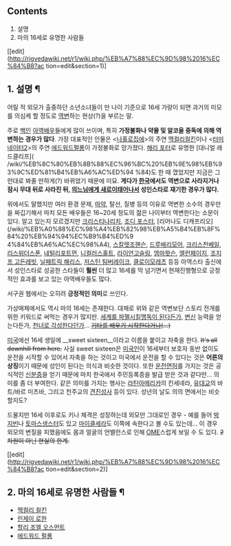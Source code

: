 ## Contents

    

1. 설명 
2. 마의 16세로 유명한 사람들 

[[edit](http://rigvedawiki.net/r1/wiki.php/%EB%A7%88%EC%9D%98%2016%EC%84%B8?ac
tion=edit&section=1)]

## 1. 설명 ¶

어릴 적 외모가 출중하던 소년소녀들이 만 나이 기준으로 16세 가량이 되면 과거의 미모를 의심케 할 정도로
[역변](%EC%97%AD%EB%B3%80.md)하는 현상(?)을 부르는 말.

  

주로 [백인](%EB%B0%B1%EC%9D%B8.md)
[아역배우](%EC%95%84%EC%97%AD%EB%B0%B0%EC%9A%B0.md)들에게 많이 쓰이며, 특히 **가정불화나 약물 및
알코올 중독에 의해 역변하는 경우가 많다**. 가장 대표적인 인물은 <[나홀로집에](%EB%82%98%ED%99%80%EB%A1%9C%20%EC%A7%91%EC%97%90.md)>의 주연 [맥컬리컬킨](%EB%A7%A5%EC%BB%AC%EB%A6%AC%20%EC%BB%AC%ED%82%A8.md)이나 <[터미네이터2](%ED%84%B0%EB%AF%B8%EB%84%A4%EC%9D%B4%ED%84%B0%202.md)>의 주연 [에드워드펄롱](%EC%97%90%EB%93%9C%EC%9B%8C%EB%93%9C%20%ED%8E%84%EB%A1%B1.md)이 가정불화로
망가졌다. [해리 포터](%ED%95%B4%EB%A6%AC%20%ED%8F%AC%ED%84%B0.md)로 유명한 [대니얼 래드클리프](
/wiki/%EB%8C%80%EB%8B%88%EC%96%BC%20%EB%9E%98%EB%93%9C%ED%81%B4%EB%A6%AC%ED%94
%84)도 한 때 꼈었지만 지금은 그런대로 봐줄 만하게(?) 바뀌었기 때문에 미묘. **게다가
[한국](%ED%95%9C%EA%B5%AD.md)에서도 역변으로 사라지거나 잠시 무대 뒤로 사라진 뒤, [의느님에게 새로이태어나서](%EC%84%B1%ED%98%95%EC%88%98%EC%88%A0.md) 성인스타로 재기한 경우가 많다.**

  

위에서도 말했지만 여러 환경 문제, [마약](%EB%A7%88%EC%95%BD.md), 탈선, 질병 등의 이유로 역변한 소수의 경우만을
짜깁기해서 마치 모든 배우들은 16~20세 정도의 젊은 나이부터 역변한다는 소문이 있다. 알고 있는지 모르겠지만 [크리스티나리치](%ED%81%AC%EB%A6%AC%EC%8A%A4%ED%8B%B0%EB%82%98%20%EB%A6%AC%EC%B9%98.md),
[조디 포스터](%EC%A1%B0%EB%94%94%20%ED%8F%AC%EC%8A%A4%ED%84%B0.md), [리어나도 디캐프리오]
(/wiki/%EB%A0%88%EC%98%A4%EB%82%98%EB%A5%B4%EB%8F%84%20%EB%94%94%EC%B9%B4%ED%9
4%84%EB%A6%AC%EC%98%A4), [스칼렛조핸슨](%EC%8A%A4%EC%B9%BC%EB%A0%9B%20%EC%9A%94%ED%95%9C%EC%8A%A8.md), [드루배리모어](%EB%93%9C%EB%A3%A8%20%EB%B0%B0%EB%A6%AC%EB%AA%A8%EC%96%B4.md), [크리스천베일](%ED%81%AC%EB%A6%AC%EC%8A%A4%EC%B2%9C%20%EB%B2%A0%EC%9D%BC.md), [리스위더스푼](%EB%A6%AC%EC%8A%A4%20%EC%9C%84%EB%8D%94%EC%8A%A4%ED%91%BC.md), [내털리포트먼](%EB%82%98%ED%83%88%EB%A6%AC%20%ED%8F%AC%ED%8A%B8%EB%A8%BC.md), [니컬러스홀트](%EB%8B%88%EC%BB%AC%EB%9F%AC%EC%8A%A4%20%ED%99%80%ED%8A%B8.md), [라이언고슬링](%EB%9D%BC%EC%9D%B4%EC%96%B8%20%EA%B3%A0%EC%8A%AC%EB%A7%81.md), [엠마왓슨](%EC%97%A0%EB%A7%88%20%EC%99%93%EC%8A%A8.md), [엘런페이지](%EC%97%98%EB%9F%B0%20%ED%8E%98%EC%9D%B4%EC%A7%80.md), [조지프 고든레빗](%EC%A1%B0%EC%85%89%20%EA%B3%A0%EB%93%A0%20%EB%A0%88%EB%B9%97.md), [닐패트릭 해리스](%EB%8B%90%20%ED%8C%A8%ED%8A%B8%EB%A6%AD%20%ED%95%B4%EB%A6%AC%EC%8A%A4.md), [저스틴 팀버레이크](%EC%A0%80%EC%8A%A4%ED%8B%B4%20%ED%8C%80%EB%B2%84%EB%A0%88%EC%9D%B4%ED%81%AC.md), [클로이모레츠](%ED%81%B4%EB%A1%9C%EC%9D%B4%20%EB%AA%A8%EB%A0%88%EC%B8%A0.md) 등등 아역스타
출신에서 성인스타로 성공한 스타들이 **훨씬** 더 많고 16세를 막 넘기면서 현재진행형으로 긍정적인 효과를 보고 있는 아역배우들도 많다.

  

서구권 웹에서는 오히려 **긍정적인 의미**로 쓰인다.

  

가상매체에서도 역시 마의 16세는 존재한다. 대체로 위와 같은 역변보단 스토리 전개를 위한 키워드로 써먹는 경우가 많지만. [세계를 파멸시킬맹독이 된다든가](%EC%8A%A4%ED%81%AC%EB%9E%A9%EB%93%9C%20%ED%94%84%EB%A6%B0%EC%84%B8%EC%8A%A4.md), [변신](%EB%B3%80%EC%8B%A0.md) 능력을 얻는다든가, [천녀로 각성한다던가](%EC%95%84%EC%95%BC%EC%8B%9C%EB%85%B8%20%EC%84%B8%EB%A0%88%EC%8A%A4.md)...
<del>[기타를 배우기 시작한다거나](%ED%9E%88%EB%9D%BC%EC%82%AC%EC%99%80%20%EC%9C%A0%EC%9D%B4.md)(…)</del>

  

[미국](%EB%AF%B8%EA%B5%AD.md)에선 16세 생일에 __sweet sixteen__이라고 이름을 붙이고 자축을 한다.
<del>It's all downhill from here.</del> 사실 sweet sixteen은
[미국인](%EB%AF%B8%EA%B5%AD%EC%9D%B8.md)이 16세부터 보호자 동반 없이도 운전을 시작할 수 있어서 자축을
하는 것이고 미국에서 운전을 할 수 있다는 것은 **어른의 상징**이기 때문에 성인이 된다는 의식과 비슷한 것이다. 또한
[운전면허](%EC%9A%B4%EC%A0%84%EB%A9%B4%ED%97%88.md)를 가지는 것은 공식적인
[신분증](%EC%8B%A0%EB%B6%84%EC%A6%9D.md)을 얻기 때문에 마치 한국에서 주민등록증을 발급 받은 것과
같다만... 의미를 좀 더 부여한다. 같은 의미를 가지는 행사는
[라틴아메리카](%EB%9D%BC%ED%8B%B4%EC%95%84%EB%A9%94%EB%A6%AC%EC%B9%B4.md)의 킨세녜라,
[유대교](%EC%9C%A0%EB%8C%80%EA%B5%90.md)의 바트/바르 미츠바, 그리고 천주교의
[견진성사](%EA%B2%AC%EC%A7%84%EC%84%B1%EC%82%AC.md) 등이 있다. 성년의 날도 의의 면에서는
비슷할지도?

  

드물지만 16세 이후로도 키나 체격은 성장하는데 외모만 그대로인 경우 - 예를 들어
[박지빈](%EB%B0%95%EC%A7%80%EB%B9%88.md)나 [토마스생스터](%ED%86%A0%EB%A7%88%EC%8A%A4%20%EC%83%9D%EC%8A%A4%ED%84%B0.md)도 있고 [마이클세라](%EB%A7%88%EC%9D%B4%ED%81%B4%20%EC%84%B8%EB%9D%BC.md)도 이쪽에 속한다고 볼 수도
있는데... 이 경우 외모의 변질을 피했음에도 몸과 얼굴의 언밸런스로 인해 [OME](OME.md)스럽게 보일 수 도 있다.
<del>2차원이 아닌 현실의 한계.</del>

  

[[edit](http://rigvedawiki.net/r1/wiki.php/%EB%A7%88%EC%9D%98%2016%EC%84%B8?ac
tion=edit&section=2)]

## 2. 마의 16세로 유명한 사람들 ¶

  * [맥컬리 컬킨](%EB%A7%A5%EC%BB%AC%EB%A6%AC%20%EC%BB%AC%ED%82%A8.md)
  * [린제이 로한](%EB%A6%B0%EC%A0%9C%EC%9D%B4%20%EB%A1%9C%ED%95%9C.md)
  * [할리 조엘 오스먼트](%ED%95%A0%EB%A6%AC%20%EC%A1%B0%EC%97%98%20%EC%98%A4%EC%8A%A4%EB%A8%BC%ED%8A%B8.md)
  * [에드워드 펄롱](%EC%97%90%EB%93%9C%EC%9B%8C%EB%93%9C%20%ED%8E%84%EB%A1%B1.md)


